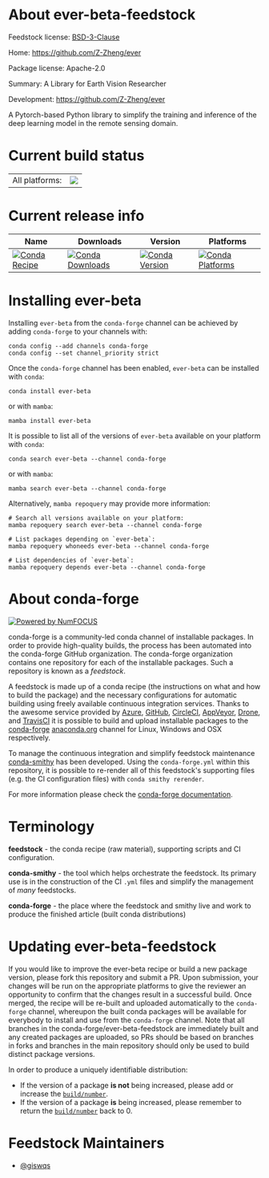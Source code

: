 About ever-beta-feedstock
=========================

Feedstock license: [BSD-3-Clause](https://github.com/conda-forge/ever-beta-feedstock/blob/main/LICENSE.txt)

Home: https://github.com/Z-Zheng/ever

Package license: Apache-2.0

Summary: A Library for Earth Vision Researcher

Development: https://github.com/Z-Zheng/ever

A Pytorch-based Python library to simplify the training and inference of the deep learning model in the remote sensing domain.

Current build status
====================


<table><tr><td>All platforms:</td>
    <td>
      <a href="https://dev.azure.com/conda-forge/feedstock-builds/_build/latest?definitionId=26173&branchName=main">
        <img src="https://dev.azure.com/conda-forge/feedstock-builds/_apis/build/status/ever-beta-feedstock?branchName=main">
      </a>
    </td>
  </tr>
</table>

Current release info
====================

| Name | Downloads | Version | Platforms |
| --- | --- | --- | --- |
| [![Conda Recipe](https://img.shields.io/badge/recipe-ever--beta-green.svg)](https://anaconda.org/conda-forge/ever-beta) | [![Conda Downloads](https://img.shields.io/conda/dn/conda-forge/ever-beta.svg)](https://anaconda.org/conda-forge/ever-beta) | [![Conda Version](https://img.shields.io/conda/vn/conda-forge/ever-beta.svg)](https://anaconda.org/conda-forge/ever-beta) | [![Conda Platforms](https://img.shields.io/conda/pn/conda-forge/ever-beta.svg)](https://anaconda.org/conda-forge/ever-beta) |

Installing ever-beta
====================

Installing `ever-beta` from the `conda-forge` channel can be achieved by adding `conda-forge` to your channels with:

```
conda config --add channels conda-forge
conda config --set channel_priority strict
```

Once the `conda-forge` channel has been enabled, `ever-beta` can be installed with `conda`:

```
conda install ever-beta
```

or with `mamba`:

```
mamba install ever-beta
```

It is possible to list all of the versions of `ever-beta` available on your platform with `conda`:

```
conda search ever-beta --channel conda-forge
```

or with `mamba`:

```
mamba search ever-beta --channel conda-forge
```

Alternatively, `mamba repoquery` may provide more information:

```
# Search all versions available on your platform:
mamba repoquery search ever-beta --channel conda-forge

# List packages depending on `ever-beta`:
mamba repoquery whoneeds ever-beta --channel conda-forge

# List dependencies of `ever-beta`:
mamba repoquery depends ever-beta --channel conda-forge
```


About conda-forge
=================

[![Powered by
NumFOCUS](https://img.shields.io/badge/powered%20by-NumFOCUS-orange.svg?style=flat&colorA=E1523D&colorB=007D8A)](https://numfocus.org)

conda-forge is a community-led conda channel of installable packages.
In order to provide high-quality builds, the process has been automated into the
conda-forge GitHub organization. The conda-forge organization contains one repository
for each of the installable packages. Such a repository is known as a *feedstock*.

A feedstock is made up of a conda recipe (the instructions on what and how to build
the package) and the necessary configurations for automatic building using freely
available continuous integration services. Thanks to the awesome service provided by
[Azure](https://azure.microsoft.com/en-us/services/devops/), [GitHub](https://github.com/),
[CircleCI](https://circleci.com/), [AppVeyor](https://www.appveyor.com/),
[Drone](https://cloud.drone.io/welcome), and [TravisCI](https://travis-ci.com/)
it is possible to build and upload installable packages to the
[conda-forge](https://anaconda.org/conda-forge) [anaconda.org](https://anaconda.org/)
channel for Linux, Windows and OSX respectively.

To manage the continuous integration and simplify feedstock maintenance
[conda-smithy](https://github.com/conda-forge/conda-smithy) has been developed.
Using the ``conda-forge.yml`` within this repository, it is possible to re-render all of
this feedstock's supporting files (e.g. the CI configuration files) with ``conda smithy rerender``.

For more information please check the [conda-forge documentation](https://conda-forge.org/docs/).

Terminology
===========

**feedstock** - the conda recipe (raw material), supporting scripts and CI configuration.

**conda-smithy** - the tool which helps orchestrate the feedstock.
                   Its primary use is in the construction of the CI ``.yml`` files
                   and simplify the management of *many* feedstocks.

**conda-forge** - the place where the feedstock and smithy live and work to
                  produce the finished article (built conda distributions)


Updating ever-beta-feedstock
============================

If you would like to improve the ever-beta recipe or build a new
package version, please fork this repository and submit a PR. Upon submission,
your changes will be run on the appropriate platforms to give the reviewer an
opportunity to confirm that the changes result in a successful build. Once
merged, the recipe will be re-built and uploaded automatically to the
`conda-forge` channel, whereupon the built conda packages will be available for
everybody to install and use from the `conda-forge` channel.
Note that all branches in the conda-forge/ever-beta-feedstock are
immediately built and any created packages are uploaded, so PRs should be based
on branches in forks and branches in the main repository should only be used to
build distinct package versions.

In order to produce a uniquely identifiable distribution:
 * If the version of a package **is not** being increased, please add or increase
   the [``build/number``](https://docs.conda.io/projects/conda-build/en/latest/resources/define-metadata.html#build-number-and-string).
 * If the version of a package **is** being increased, please remember to return
   the [``build/number``](https://docs.conda.io/projects/conda-build/en/latest/resources/define-metadata.html#build-number-and-string)
   back to 0.

Feedstock Maintainers
=====================

* [@giswqs](https://github.com/giswqs/)

